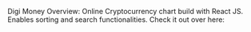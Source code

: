 Digi Money Overview:
Online Cryptocurrency chart build with React JS. Enables sorting and search functionalities. 
Check it out over here: 
